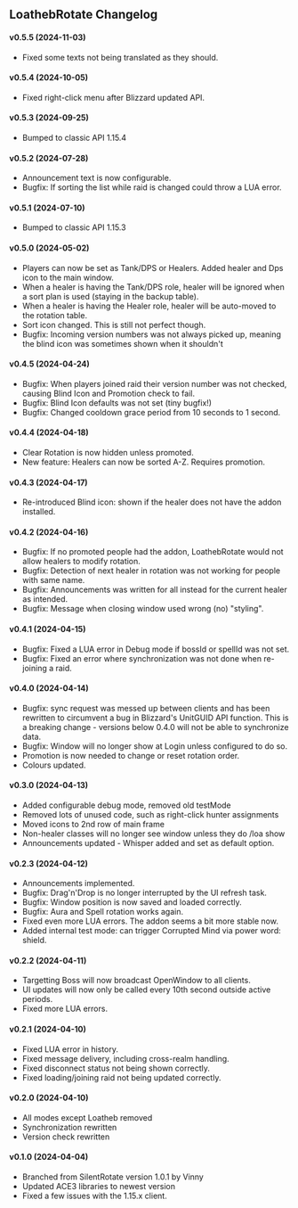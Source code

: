 ## LoathebRotate Changelog

#### v0.5.5 (2024-11-03)
- Fixed some texts not being translated as they should.

#### v0.5.4 (2024-10-05)
- Fixed right-click menu after Blizzard updated API.

#### v0.5.3 (2024-09-25)
- Bumped to classic API 1.15.4

#### v0.5.2 (2024-07-28)
- Announcement text is now configurable.
- Bugfix: If sorting the list while raid is changed could throw a LUA error.

#### v0.5.1 (2024-07-10)
- Bumped to classic API 1.15.3

#### v0.5.0 (2024-05-02)
- Players can now be set as Tank/DPS or Healers. Added healer and Dps icon to the main window.
- When a healer is having the Tank/DPS role, healer will be ignored when a sort plan is used (staying in the backup table).
- When a healer is having the Healer role, healer will be auto-moved to the rotation table.
- Sort icon changed. This is still not perfect though.
- Bugfix: Incoming version numbers was not always picked up, meaning the blind icon was sometimes shown when it shouldn't

#### v0.4.5 (2024-04-24)
- Bugfix: When players joined raid their version number was not checked, causing Blind Icon and Promotion check to fail.
- Bugfix: Blind Icon defaults was not set (tiny bugfix!)
- Bugfix: Changed cooldown grace period from 10 seconds to 1 second.

#### v0.4.4 (2024-04-18)
- Clear Rotation is now hidden unless promoted.
- New feature: Healers can now be sorted A-Z. Requires promotion.

#### v0.4.3 (2024-04-17)
- Re-introduced Blind icon: shown if the healer does not have the addon installed.

#### v0.4.2 (2024-04-16)
- Bugfix: If no promoted people had the addon, LoathebRotate would not allow healers to modify rotation.
- Bugfix: Detection of next healer in rotation was not working for people with same name.
- Bugfix: Announcements was written for all instead for the current healer as intended.
- Bugfix: Message when closing window used wrong (no) "styling".

#### v0.4.1 (2024-04-15)
- Bugfix: Fixed a LUA error in Debug mode if bossId or spellId was not set.
- Bugfix: Fixed an error where synchronization was not done when re-joining a raid.

#### v0.4.0 (2024-04-14)
- Bugfix: sync request was messed up between clients and has been rewritten to
  circumvent a bug in Blizzard's UnitGUID API function.
  This is a breaking change - versions below 0.4.0 will not be able to synchronize data.
- Bugfix: Window will no longer show at Login unless configured to do so.
- Promotion is now needed to change or reset rotation order.
- Colours updated.

#### v0.3.0 (2024-04-13)
- Added configurable debug mode, removed old testMode
- Removed lots of unused code, such as right-click hunter assignments
- Moved icons to 2nd row of main frame
- Non-healer classes will no longer see window unless they do /loa show
- Announcements updated - Whisper added and set as default option.

#### v0.2.3 (2024-04-12)
- Announcements implemented.
- Bugfix: Drag'n'Drop is no longer interrupted by the UI refresh task.
- Bugfix: Window position is now saved and loaded correctly.
- Bugfix: Aura and Spell rotation works again.
- Fixed even more LUA errors. The addon seems a bit more stable now.
- Added internal test mode: can trigger Corrupted Mind via power word: shield.

#### v0.2.2 (2024-04-11)
- Targetting Boss will now broadcast OpenWindow to all clients.
- UI updates will now only be called every 10th second outside active periods.
- Fixed more LUA errors.

#### v0.2.1 (2024-04-10)
- Fixed LUA error in history.
- Fixed message delivery, including cross-realm handling.
- Fixed disconnect status not being shown correctly.
- Fixed loading/joining raid not being updated correctly.

#### v0.2.0 (2024-04-10)
- All modes except Loatheb removed
- Synchronization rewritten
- Version check rewritten

#### v0.1.0 (2024-04-04)
- Branched from SilentRotate version 1.0.1 by Vinny
- Updated ACE3 libraries to newest version
- Fixed a few issues with the 1.15.x client.
